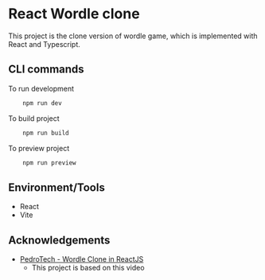 # React Wordle clone

This project is the clone version of wordle game, which is implemented with React and Typescript.


## CLI commands

To run development

```bash
    npm run dev
```

To build project
```bash
    npm run build
```

To preview project
```bash
    npm run preview
```


## Environment/Tools
- React
- Vite
## Acknowledgements
- [PedroTech - Wordle Clone in ReactJS](https://www.youtube.com/watch?v=WDTNwmXUz2c)
    - This project is based on this video   
